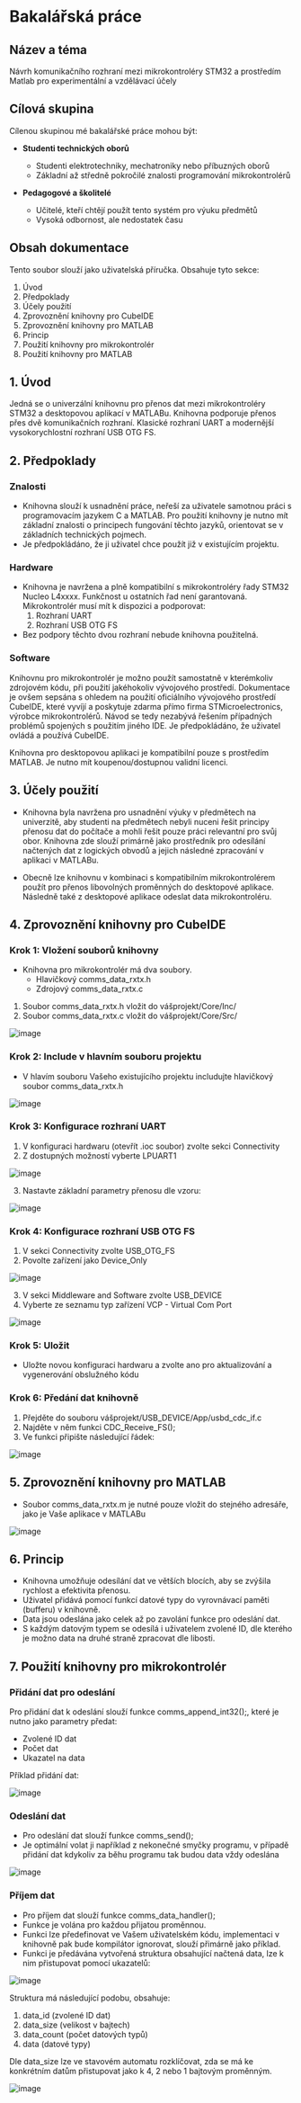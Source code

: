# Bakalářská práce

## Název a téma
Návrh komunikačního rozhraní mezi mikrokontroléry STM32 a prostředím Matlab pro experimentální a vzdělávací účely

## Cílová skupina

Cílenou skupinou mé bakalářské práce mohou být:

- **Studenti technických oborů**
  - Studenti elektrotechniky, mechatroniky nebo příbuzných oborů
  - Základní až středně pokročilé znalosti programování mikrokontrolérů
 
- **Pedagogové a školitelé**
  - Učitelé, kteří chtějí použít tento systém pro výuku předmětů
  - Vysoká odbornost, ale nedostatek času
 
## Obsah dokumentace

Tento soubor slouží jako uživatelská příručka. Obsahuje tyto sekce:

1. Úvod
2. Předpoklady
3. Účely použití
4. Zprovoznění knihovny pro CubeIDE
5. Zprovoznění knihovny pro MATLAB
6. Princip
7. Použití knihovny pro mikrokontrolér
8. Použití knihovny pro MATLAB


## 1. Úvod

Jedná se o univerzální knihovnu pro přenos dat mezi mikrokontroléry STM32 a desktopovou aplikací v MATLABu. Knihovna podporuje přenos přes dvě komunikačních rozhraní. Klasické rozhraní UART a modernější vysokorychlostní rozhraní USB OTG FS. 

## 2. Předpoklady 

### Znalosti

- Knihovna slouží k usnadnění práce, neřeší za uživatele samotnou práci s programovacím jazykem C a MATLAB. Pro použití knihovny je nutno mít základní znalosti o principech fungování těchto jazyků, orientovat se v základních technických pojmech.
- Je předpokládáno, že ji uživatel chce použít již v existujícím projektu.

### Hardware

- Knihovna je navržena a plně kompatibilní s mikrokontroléry řady STM32 Nucleo L4xxxx. Funkčnost u ostatních řad není garantovaná. Mikrokontrolér musí mít k dispozici a podporovat:
  1. Rozhraní UART
  2. Rozhraní USB OTG FS
- Bez podpory těchto dvou rozhraní nebude knihovna použitelná.

### Software

Knihovnu pro mikrokontrolér je možno použít samostatně v kterémkoliv zdrojovém kódu, při použití jakéhokoliv vývojového prostředí. Dokumentace je ovšem sepsána s ohledem na použití oficiálního vývojového prostředí CubeIDE, které vyvíjí a poskytuje zdarma přímo firma STMicroelectronics, výrobce mikrokontrolérů. Návod se tedy nezabývá řešením případných problémů spojených s použitím jiného IDE. Je předpokládáno, že uživatel ovládá a používá CubeIDE. 

Knihovna pro desktopovou aplikaci je kompatibilní pouze s prostředím MATLAB. Je nutno mít koupenou/dostupnou validní licenci.

## 3. Účely použití

- Knihovna byla navržena pro usnadnění výuky v předmětech na univerzitě, aby studenti na předmětech nebyli nuceni řešit principy přenosu dat do počítače a mohli řešit pouze práci relevantní pro svůj obor. Knihovna zde slouží primárně jako prostředník pro odesílání načtených dat z logických obvodů a jejich následné zpracování v aplikaci v MATLABu.

- Obecně lze knihovnu v kombinaci s kompatibilním mikrokontrolérem použít pro přenos libovolných proměnných do desktopové aplikace. Následně také z desktopové aplikace odeslat data mikrokontroléru.

## 4. Zprovoznění knihovny pro CubeIDE

### **Krok 1**: Vložení souborů knihovny

- Knihovna pro mikrokontrolér má dva soubory.
  - Hlavičkový comms_data_rxtx.h
  - Zdrojový comms_data_rxtx.c

1. Soubor comms_data_rxtx.h vložit do vášprojekt/Core/Inc/
2. Soubor comms_data_rxtx.c vložit do vášprojekt/Core/Src/

![image](https://github.com/user-attachments/assets/f3e595ac-ad92-4f55-829d-717aa9f2432b)

### **Krok 2**: Include v hlavním souboru projektu

- V hlavím souboru Vašeho existujícího projektu includujte hlavičkový soubor comms_data_rxtx.h

![image](https://github.com/user-attachments/assets/b8a47970-2a60-4a32-b4d3-9bcd104a4168)

### **Krok 3**: Konfigurace rozhraní UART

1. V konfiguraci hardwaru (otevřít .ioc soubor) zvolte sekci Connectivity
2. Z dostupných možností vyberte LPUART1

![image](https://github.com/user-attachments/assets/21a0136f-2c3a-4da1-a6ec-266ce43933fe)

3. Nastavte základní parametry přenosu dle vzoru:

![image](https://github.com/user-attachments/assets/5c7d014a-3657-4779-a11c-8d6cc957a0e3)
 
### **Krok 4**: Konfigurace rozhraní USB OTG FS

1. V sekci Connectivity zvolte USB_OTG_FS
2. Povolte zařízení jako Device_Only

![image](https://github.com/user-attachments/assets/b89c2853-6b54-4748-80eb-ee8b81ce8d66)

3. V sekci Middleware and Software zvolte USB_DEVICE
4. Vyberte ze seznamu typ zařízení VCP - Virtual Com Port

![image](https://github.com/user-attachments/assets/d1b43568-2b9f-4055-8a3f-70b553dc5eb0)

### **Krok 5**: Uložit 

- Uložte novou konfiguraci hardwaru a zvolte ano pro aktualizování a vygenerování obslužného kódu

### **Krok 6**: Předání dat knihovně

1. Přejděte do souboru vášprojekt/USB_DEVICE/App/usbd_cdc_if.c
2. Najděte v něm funkci CDC_Receive_FS();
3. Ve funkci připište následující řádek:

![image](https://github.com/user-attachments/assets/85a10a1c-a7f6-4399-83c9-e25defbe4aec)


## 5. Zprovoznění knihovny pro MATLAB

- Soubor comms_data_rxtx.m je nutné pouze vložit do stejného adresáře, jako je Vaše aplikace v MATLABu

![image](https://github.com/user-attachments/assets/6670a7e3-2ebd-463f-9693-25e7baaa7189)

## 6. Princip

- Knihovna umožňuje odesílání dat ve větších blocích, aby se zvýšila rychlost a efektivita přenosu.
- Uživatel přidává pomocí funkcí datové typy do vyrovnávací paměti (bufferu) v knihovně.
- Data jsou odeslána jako celek až po zavolání funkce pro odeslání dat.
- S každým datovým typem se odesílá i uživatelem zvolené ID, dle kterého je možno data na druhé straně zpracovat dle libosti.


## 7. Použití knihovny pro mikrokontrolér

### **Přidání dat pro odeslání**

Pro přidání dat k odeslání slouží funkce comms_append_int32();, které je nutno jako parametry předat:
- Zvolené ID dat
- Počet dat
- Ukazatel na data

Příklad přidání dat: 

![image](https://github.com/user-attachments/assets/80253eb1-e4cb-436c-8fff-42f579269102)

### **Odeslání dat** 

- Pro odeslání dat slouží funkce comms_send();
- Je optimální volat ji například z nekonečné smyčky programu, v případě přidání dat kdykoliv za běhu programu tak budou data vždy odeslána

![image](https://github.com/user-attachments/assets/d540f00d-df83-4e60-9441-34d5d330b5ee)

### **Příjem dat**

- Pro příjem dat slouží funkce comms_data_handler();
- Funkce je volána pro každou přijatou proměnnou.
- Funkci lze předefinovat ve Vašem uživatelském kódu, implementaci v knihovně pak bude kompilátor ignorovat, slouží přimárně jako příklad.
- Funkci je předávána vytvořená struktura obsahující načtená data, lze k nim přistupovat pomocí ukazatelů:

![image](https://github.com/user-attachments/assets/9f502ef3-7eda-4023-8686-a04cb6934113)

Struktura má následující podobu, obsahuje:
1. data_id (zvolené ID dat)
2. data_size (velikost v bajtech)
3. data_count (počet datových typů)
4. data (datové typy)

Dle data_size lze ve stavovém automatu rozklíčovat, zda se má ke konkrétním datům přistupovat jako k 4, 2 nebo 1 bajtovým proměnným.

![image](https://github.com/user-attachments/assets/9ed6cc80-c0cb-47e5-839d-be582658415f)


